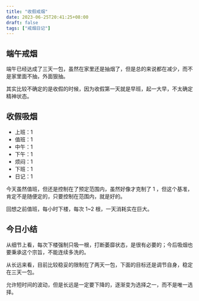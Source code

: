 ```yaml
---
title: "收假戒烟"
date: 2023-06-25T20:41:25+08:00
draft: false
tags: ["戒烟日记"]
---
```


## 端午戒烟

端午已经达成了三天一包，虽然在家里还是抽烟了，但是总的来说都在减少，而不是家里面不抽，外面狠抽。

其实比较不确定的是收假的时候，因为收假第一天就是早班，起一大早，不太确定精神状态。

## 收假吸烟

- 上班：1
- 值班：1
- 中午：1
- 下午：1
- 烦闷：1
- 下班：1
- 日记：1


今天虽然值班，但还是控制在了预定范围内，虽然好像才克制了 1 ，但这个基准，肯定不是随便定的，只要控制在范围内，就是好的。

回想之前值班，每小时下楼，每次 1~2 根，一天消耗实在巨大。

## 今日小结

从细节上看，每次下楼强制只吸一根，打断萎靡状态，是很有必要的；今后吸烟也要秉承这个宗旨，不能连续多洗的。

从长远来看，目前比较稳妥的限制在了两天一包，下面的目标还是调节自身，稳定在三天一包。

允许短时间的波动，但是长远是一定要下降的，逐渐变为选择之一，而不是唯一选择。

